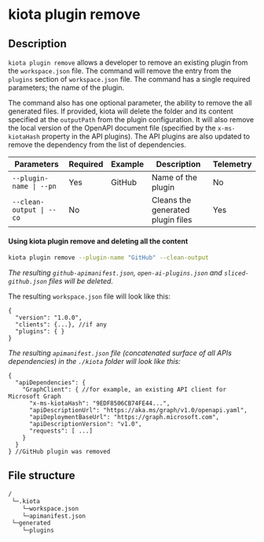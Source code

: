 # kiota plugin remove

## Description

`kiota plugin remove` allows a developer to remove an existing plugin from the `workspace.json` file. The command will remove the entry from the `plugins` section of `workspace.json` file. The command has a single required parameters; the name of the plugin. 

The command also has one optional parameter, the ability to remove the all generated files. If provided, kiota will delete the folder and its content specified at the `outputPath` from the plugin configuration. It will also remove the local version of the OpenAPI document file (specified by the `x-ms-kiotaHash` property in the API plugins). The API plugins are also updated to remove the dependency from the list of dependencies.

| Parameters | Required | Example | Description | Telemetry |
| -- | -- | -- | -- | -- |
| `--plugin-name \| --pn` | Yes | GitHub | Name of the plugin | No |
| `--clean-output \| --co` | No |  | Cleans the generated plugin files | Yes |

#### Using kiota plugin remove and deleting all the content

```bash
kiota plugin remove --plugin-name "GitHub" --clean-output
```
_The resulting `github-apimanifest.json`, `open-ai-plugins.json` and `sliced-github.json` files will be deleted._

The resulting `workspace.json` file will look like this:

```jsonc
{
  "version": "1.0.0",
  "clients": {...}, //if any
  "plugins": { }
}
```

_The resulting `apimanifest.json` file (concatenated surface of all APIs dependencies) in the `./kiota` folder will look like this:_

```jsonc
{
  "apiDependencies": {
    "GraphClient": { //for example, an existing API client for Microsoft Graph
      "x-ms-kiotaHash": "9EDF8506CB74FE44...",
      "apiDescriptionUrl": "https://aka.ms/graph/v1.0/openapi.yaml",
      "apiDeploymentBaseUrl": "https://graph.microsoft.com",
      "apiDescriptionVersion": "v1.0",
      "requests": [ ...]
    }
  }
} //GitHub plugin was removed
```

## File structure
```bash
/
 └─.kiota
    └─workspace.json
    └─apimanifest.json
 └─generated
    └─plugins
```
